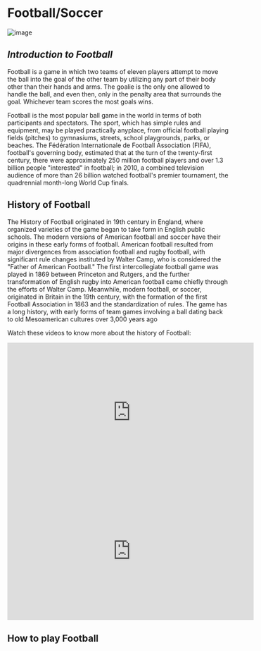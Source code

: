 # Football/Soccer
 
![image](https://github.com/Student222ad/Student222ad.github.io/assets/150112033/8c1d088a-39f0-459b-b077-b4d7ef482787)

## *Introduction to Football*

Football is a game in which two teams of eleven players attempt to move the ball into the goal of the other team by utilizing any part of their body other than their hands and arms. The goalie is the only one allowed to handle the ball, and even then, only in the penalty area that surrounds the goal. Whichever team scores the most goals wins.

Football is the most popular ball game in the world in terms of both participants and spectators. The sport, which has simple rules and equipment, may be played practically anyplace, from official football playing fields (pitches) to gymnasiums, streets, school playgrounds, parks, or beaches. The Fédération Internationale de Football Association (FIFA), football's governing body, estimated that at the turn of the twenty-first century, there were approximately 250 million football players and over 1.3 billion people "interested" in football; in 2010, a combined television audience of more than 26 billion watched football's premier tournament, the quadrennial month-long World Cup finals.

## History of Football
The History of Football originated in 19th century in England, where organized varieties of the game began to take form in English public schools. The modern versions of American football and soccer have their origins in these early forms of football. American football resulted from major divergences from association football and rugby football, with significant rule changes instituted by Walter Camp, who is considered the "Father of American Football." The first intercollegiate football game was played in 1869 between Princeton and Rutgers, and the further transformation of English rugby into American football came chiefly through the efforts of Walter Camp. Meanwhile, modern football, or soccer, originated in Britain in the 19th century, with the formation of the first Football Association in 1863 and the standardization of rules. The game has a long history, with early forms of team games involving a ball dating back to old Mesoamerican cultures over 3,000 years ago

Watch these videos to know more about the history of Football:
<iframe width="560" height="315" src="https://www.youtube.com/embed/Zlz4QgpOSw0?si=2HaRgdBxdB32k7Oi" title="YouTube video player" frameborder="0" allow="accelerometer; autoplay; clipboard-write; encrypted-media; gyroscope; picture-in-picture; web-share" allowfullscreen></iframe>
<iframe width="560" height="315" src="https://www.youtube.com/embed/q7UhdRXPGYc?si=pumABk8yzG2-Hs0I" title="YouTube video player" frameborder="0" allow="accelerometer; autoplay; clipboard-write; encrypted-media; gyroscope; picture-in-picture; web-share" allowfullscreen></iframe>

## How to play Football
